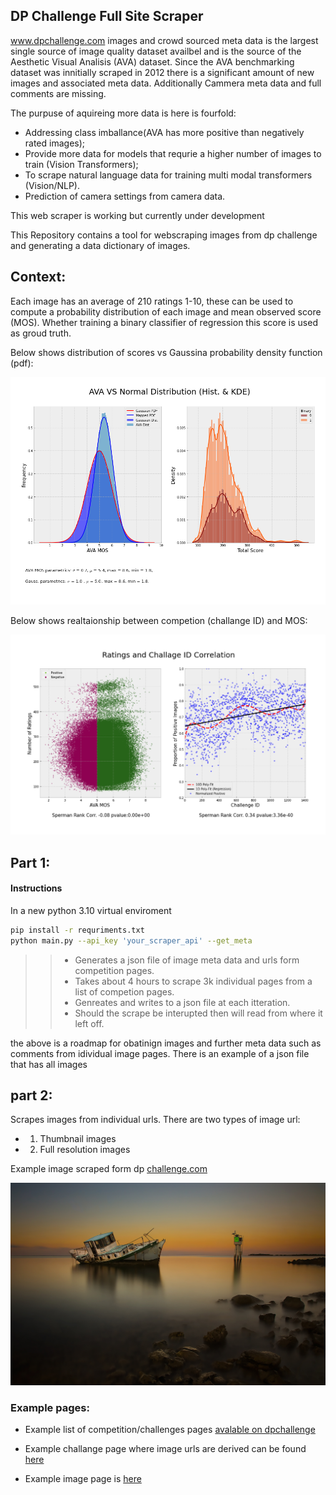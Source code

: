 ## DP Challenge Full Site Scraper 

www.dpchallenge.com images and crowd sourced meta data is the largest single source of image quality dataset availbel and is the source of the Aesthetic Visual Analisis (AVA) dataset. Since the AVA benchmarking dataset was innitially scraped in 2012 there is a significant amount of new images and associated meta data. Additionally Cammera meta data and full comments are missing.

The purpuse of aquireing more data is here is fourfold:
- Addressing class imballance(AVA has more positive than negatively rated images);
- Provide more data for models that requrie a higher number of images to train (Vision Transformers);
- To scrape natural language data for training multi modal transformers (Vision/NLP).
- Prediction of camera settings from camera data.

This web  scraper is working but currently under development

This Repository contains a tool for webscraping images from dp challenge and generating a data dictionary of images.

## Context:

Each image has an average of 210 ratings 1-10, these can be used to compute a probability distribution of each image and mean observed score (MOS). Whether training a binary classifier of regression this score is used as groud truth.

Below shows distribution of scores vs Gaussina probability density function (pdf):

![txt](appendix_docs/ava_paramiters.png)

Below shows realtaionship between competion (challange ID) and MOS:

![txt](appendix_docs/mos_rating.png)


## Part 1:

#### Instructions
In a new python 3.10 virtual enviroment

```bash
pip install -r requriments.txt
python main.py --api_key 'your_scraper_api' --get_meta 
```
>> - Generates a json file of image meta data and urls form competition pages.
>> - Takes about 4 hours to scrape 3k individual pages from a list of competion pages.
>> - Genreates and writes to a json file at each itteration. 
>> - Should the scrape be interupted then will read from where it left off.

the above is a roadmap for obatinign images and further meta data such as comments from idividual image pages.
There is an example of a json file that has all images 


## part 2:

Scrapes images from individual urls. There are two types of image url:

-  1. Thumbnail images
-  2. Full resolution images

Example image scraped form dp [challenge.com](https://www.dpchallenge.com/)

![txt](ava_images_new/1162319.jpg)


### Example pages:
-  Example list of competition/challenges pages [avalable on dpchallenge](https://www.dpchallenge.com/challenge_history.php?order_by=0d&open=1&member=1&speed=1&invitational=1&show_all=1)

- Example challange page where image urls are derived can be found [here](https://www.dpchallenge.com/challenge_results.php?CHALLENGE_ID=3257&show_full=1)

- Example image page is [here](https://www.dpchallenge.com/image.php?IMAGE_ID=1263084) 






